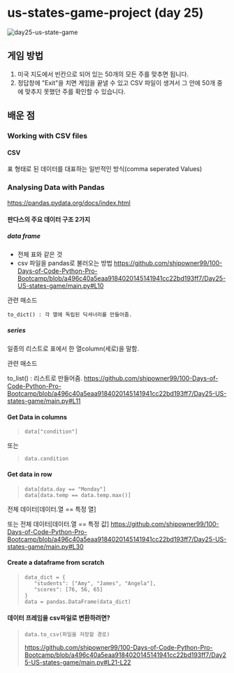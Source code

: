 # us-states-game-project (day 25)

![day25-us-state-game](https://user-images.githubusercontent.com/120784842/226176670-d25a3b41-9108-400e-83a4-bdd01632c871.gif)


## 게임 방법
1. 미국 지도에서 빈칸으로 되어 있는 50개의 모든 주를 맞추면 됩니다.
1. 정답창에 "Exit"을 치면 게임을 끝낼 수 있고 CSV 파일이 생겨서 그 안에 50개 중에 맞추지 못했던 주를 확인할 수 있습니다.  

## 배운 점

### Working with CSV files
#### CSV 
표 형태로 된 데이터를 대표하는 일반적인 방식(comma seperated Values)

### Analysing Data with Pandas
https://pandas.pydata.org/docs/index.html

#### 판다스의 주요 데이터 구조 2가지
##### data frame
- 전체 표와 같은 것
- csv 파일을 pandas로 불러오는 방법
https://github.com/shipowner99/100-Days-of-Code-Python-Pro-Bootcamp/blob/a496c40a5eaa9184020145141941cc22bd193ff7/Day25-US-states-game/main.py#L10

관련 매소드
```
to_dict() : 각 열에 독립된 딕셔너리를 만들어줌.
```
##### series
일종의 리스트로 표에서 한 열column(세로)을 말함.

관련 매소드

to_list() : 리스트로 만들어줌.
https://github.com/shipowner99/100-Days-of-Code-Python-Pro-Bootcamp/blob/a496c40a5eaa9184020145141941cc22bd193ff7/Day25-US-states-game/main.py#L11

#### Get Data in columns
>```
>data["condition"]
또는
>```
>data.condition

#### Get data in row
>```
>data[data.day == "Monday"]
>data[data.temp == data.temp.max()]
전체 데이터[데이터.열 == 특정 열] 

또는 전체 데이터[데이터.열 == 특정 값]
https://github.com/shipowner99/100-Days-of-Code-Python-Pro-Bootcamp/blob/a496c40a5eaa9184020145141941cc22bd193ff7/Day25-US-states-game/main.py#L30

#### Create a dataframe from scratch
>```
>data_dict = {
>    "students": ["Amy", "James", "Angela"],
>    "scores": [76, 56, 65]
>}
>data = pandas.DataFrame(data_dict)
>```
#### 데이터 프레임을 csv파일로 변환하려면?
> ```
> data.to_csv(파일을 저장할 경로)
> ```
> https://github.com/shipowner99/100-Days-of-Code-Python-Pro-Bootcamp/blob/a496c40a5eaa9184020145141941cc22bd193ff7/Day25-US-states-game/main.py#L21-L22
